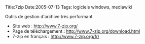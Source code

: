 Title:7zip
Date:2005-07-13
Tags: logiciels windows,  mediawiki

Outils de gestion d'archive très performant

-   Site web : <http://www.7-zip.org/>
-   Page de téléchargement : <http://www.7-zip.org/download.html>
-   7-zip en français : <http://www.7-zip.org/fr/>

